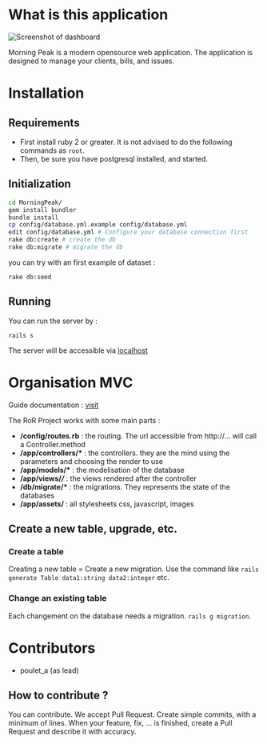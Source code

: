 # What is this application

![Screenshot of dashboard](https://transfer.sh/uQ57h/morningpeak-screenshot.png)

Morning Peak is a modern opensource web application.
The application is designed to manage your clients, bills, and issues.


# Installation

## Requirements

- First install ruby 2 or greater. It is not advised to do the following commands as ``root``.
- Then, be sure you have postgresql installed, and started.

## Initialization

```bash
cd MorningPeak/
gem install bundler
bundle install
cp config/database.yml.example config/database.yml
edit config/database.yml # Configure your database connection first
rake db:create # create the db
rake db:migrate # migrate the db
```

you can try with an first example of dataset :

```
rake db:seed
```

## Running

You can run the server by :

```
rails s
```

The server will be accessible via [localhost](http://localhost:3000)

# Organisation MVC

Guide documentation : [visit](http://guides.rubyonrails.org/)

The RoR Project works with some main parts :

- __/config/routes.rb__ : the routing. The url accessible from http://... will call a Controller.method
- __/app/controllers/*__ : the controllers. they are the mind using the parameters and choosing the render to use
- __/app/models/*__ : the modelisation of the database
- __/app/views/*/*__ : the views rendered after the controller
- __/db/migrate/*__ : the migrations. They represents the state of the databases
- __/app/assets/__ : all stylesheets css, javascript, images

## Create a new table, upgrade, etc.

### Create a table

Creating a new table = Create a new migration. Use the command like ``rails generate Table data1:string data2:integer`` etc.

### Change an existing table

Each changement on the database needs a migration. ``rails g migration``.

# Contributors

- poulet_a (as lead)

## How to contribute ?

You can contribute. We accept Pull Request. Create simple commits, with a minimum of lines.
When your feature, fix, ... is finished, create a Pull Request and describe it with accuracy.
